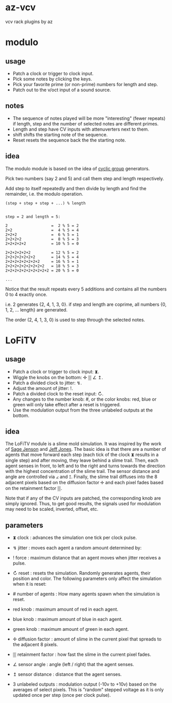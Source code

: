 # az-vcv
vcv rack plugins by az


# modulo
## usage
- Patch a clock or trigger to clock input.
- Pick some notes by clicking the keys.
- Pick your favorite prime (or non-prime) numbers for length and step.
- Patch out to the v/oct input of a sound source.

## notes
- The sequence of notes played will be more "interesting" (fewer repeats) if length, step and the number of selected notes are different primes.
- Length and step have CV inputs with attenuverters next to them.
- shift shifts the starting note of the sequence.
- Reset resets the sequence back the the starting note.


## idea
The modulo module is based on the idea of [cyclic group](https://en.wikipedia.org/wiki/Cyclic_group) generators.

Pick two numbers (say 2 and 5) and call them step and length respectively. 

Add step to itself repeatedly and then divide by length and find the remainder, i.e. the modulo operation.

```
(step + step + step + ...) % length


step = 2 and length = 5:

2                   =  2 % 5 = 2
2+2                 =  4 % 5 = 4
2+2+2               =  6 % 5 = 1
2+2+2+2             =  8 % 5 = 3
2+2+2+2+2           = 10 % 5 = 0

2+2+2+2+2+2         = 12 % 5 = 2 
2+2+2+2+2+2+2       = 14 % 5 = 4
2+2+2+2+2+2+2+2     = 16 % 5 = 1
2+2+2+2+2+2+2+2+2   = 18 % 5 = 3
2+2+2+2+2+2+2+2+2+2 = 20 % 5 = 0

...
```
Notice that the result repeats every 5 additions and contains all the numbers 0 to 4 exactly once.

i.e. 2 generates {2, 4, 1, 3, 0}.  if step and length are coprime, all numbers {0, 1, 2, ... length} are generated. 

The order (2, 4, 1, 3, 0) is used to step through the selected notes.


# LoFiTV

## usage
- Patch a clock or trigger to clock input:  ⧗.
- Wiggle the knobs on the bottom:  ✢ ▒ ∠ ↥.
- Patch a divided clock to jitter:  ↯.
- Adjust the amount of jitter:  !.
- Patch a divided clock to the reset input:  ↻.
- Any changes to the number knob:  #, or the color knobs:  red, blue or green will only take effect after a reset is triggered.
- Use the modulation output from the three unlabeled outputs at the bottom.

## idea
The LoFiTV module is a slime mold simulation.  It was inspired by the work of [Sage Jenson](https://sagejenson.com/physarum) and [Jeff Jones](https://uwe-repository.worktribe.com/output/980579).  The basic idea is that there are a number of agents that move forward each step (each tick of the clock ⧗ results in a single step) and after moving, they leave behind a slime trail.  Then, each agent senses in front, to left and to the right and turns towards the direction with the highest concentration of the slime trail.  The sensor distance and angle are controlled via ∠ and ↥.  Finally, the slime trail diffuses into the 8 adjacent pixels based on the diffusion factor ✢ and each pixel fades based on the retainment factor ▒.

Note that if any of the CV inputs are patched, the corresponding knob are simply ignored.  Thus, to get good results, the signals used for modulation may need to be scaled, inverted, offset, etc.

## parameters
- ⧗ clock : advances the simulation one tick per clock pulse.
- ↯ jitter : moves each agent a random amount determined by:
- ! force : maximum distance that an agent moves when jitter receives a pulse.

- ↻ reset : resets the simulation.  Randomly generates agents, their position and color. 
The following parameters only affect the simulation when it is reset:
- \# number of agents : How many agents spawn when the simulation is reset.
- red knob : maximum amount of red in each agent.
- blue knob : maximum amount of blue in each agent.
- green knob : maximum amount of green in each agent.

- ✢ diffusion factor : amount of slime in the current pixel that spreads to the adjacent 8 pixels.
- ▒ retainment factor : how fast the slime in the current pixel fades.
- ∠ sensor angle : angle (left / right) that the agent senses.
- ↥ sensor distance : distance that the agent senses.

- 3 unlabeled outputs : modulation output (-10v to +10v) based on the averages of select pixels.  This is "random" stepped voltage as it is only updated once per step (once per clock pulse).
